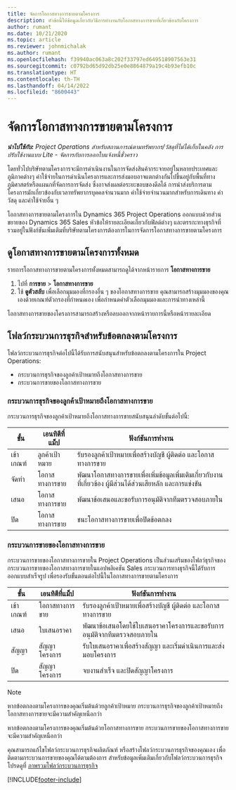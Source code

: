 ```yaml
---
title: จัดการโอกาสทางการขายตามโครงการ
description: หัวข้อนี้ให้ข้อมูลเกี่ยวกับวิธีการทำงานกับโอกาสทางการขายที่เกี่ยวข้องกับโครงการ
author: rumant
ms.date: 10/21/2020
ms.topic: article
ms.reviewer: johnmichalak
ms.author: rumant
ms.openlocfilehash: f39940ac063a8c202f33797ed649518907563e31
ms.sourcegitcommit: c0792bd65d92db25e0e8864879a19c4b93efb10c
ms.translationtype: HT
ms.contentlocale: th-TH
ms.lasthandoff: 04/14/2022
ms.locfileid: "8600443"
---
```

# <a name="manage-project-based-opportunities"></a>จัดการโอกาสทางการขายตามโครงการ

_**นำไปใช้กับ:** Project Operations สำหรับสถานการณ์ตามทรัพยากร/วัสดุที่ไม่ได้เก็บในคลัง การปรับใช้งานแบบ Lite - จัดการกับการออกใบแจ้งหนี้ชั่วคราว_

โดยทั่วไปบริษัทตามโครงการจะมีการดำเนินงานในการจัดส่งสินค้ากระจายอยู่ในหลายประเทศและภูมิภาคต่างๆ ค่าใช้จ่ายในการดำเนินโครงการและการส่งมอบอาจแตกต่างกันไปขึ้นอยู่กับพื้นที่ทางภูมิศาสตร์หรือแผนกที่จัดการการจัดส่ง ซึ่งอาจส่งผลต่อระยะขอบของดีลได้ การนำส่งบริการตามโครงการมักเกี่ยวข้องกับเวลาทรัพยากรบุคคลจำนวนมาก ค่าใช้จ่ายจำนวนมากสำหรับการเดินทาง ค่าวัสดุ และค่าใช้จ่ายอื่น ๆ

โอกาสทางการขายตามโครงการใน Dynamics 365 Project Operations ออกแบบด้วยส่วนขยายของ Dynamics 365 Sales หัวข้อให้รายละเอียดเกี่ยวกับฟิลด์ต่างๆ และตรรกะทางธุรกิจที่รวมอยู่ในฟังก์ชันเพิ่มเติมที่บริษัทตามโครงการต้องการในการจัดการโอกาสทางการขายตามโครงการ

## <a name="view-all-project-based-opportunities"></a>ดูโอกาสทางการขายตามโครงการทั้งหมด

รายการโอกาสทางการขายตามโครงการทั้งหมดสามารถดูได้จากหน้ารายการ **โอกาสทางการขาย** 

1. ไปที่ **การขาย** > **โอกาสทางการขาย**
2. ใช้ **ดูตัวสลับ** เพื่อเลือกมุมมองที่กรองอื่น ๆ ของโอกาสทางการขาย คุณสามารถสร้างมุมมองของคุณเองด้วยเกณฑ์ตัวกรองที่กำหนดเอง เพื่อกำหนดค่าตัวเลือกมุมมองและการนำทางเหล่านี้

โอกาสทางการขายของโครงการสามารถสร้างหรือลบออกจากหน้ารายการนี้หรือหน้ารายละเอียด

## <a name="business-process-flow-for-project-based-deals"></a>โฟลว์กระบวนการธุรกิจสำหรับข้อตกลงตามโครงการ

โฟลว์กระบวนการธุรกิจต่อไปนี้ได้รับการสนับสนุนสำหรับข้อตกลงตามโครงการใน Project Operations:

- กระบวนการธุรกิจของลูกค้าเป้าหมายถึงโอกาสทางการขาย
- กระบวนการขายของโอกาสทางการขาย

### <a name="lead-to-opportunity-business-process"></a>กระบวนการธุรกิจของลูกค้าเป้าหมายถึงโอกาสทางการขาย 
กระบวนการธุรกิจของลูกค้าเป้าหมายถึงโอกาสทางการขายสนับสนุนลำดับขั้นต่อไปนี้:

| ขั้น | เอนทิตีที่แม็ป | ฟังก์ชันการทำงาน |
| --- | --- | --- |
| เข้าเกณฑ์ | ลูกค้าเป้าหมาย | รับรองลูกค้าเป้าหมายเพื่อสร้างบัญชี ผู้ติดต่อ และโอกาสทางการขาย |
| จัดทำ | โอกาสทางการขาย | พัฒนาโอกาสทางการขายเพื่อเพิ่มข้อมูลเพิ่มเติมเกี่ยวกับงานที่เกี่ยวข้อง ผู้มีส่วนได้ส่วนเสียหลัก และการแข่งขัน |
| เสนอ | โอกาสทางการขาย | พัฒนาข้อเสนอและขอรับการอนุมัติจากทีมตรวจสอบภายใน |
| ปิด | โอกาสทางการขาย | ชนะโอกาสทางการขายเพื่อปิดข้อตกลง |

### <a name="opportunity-sales-process"></a>กระบวนการขายของโอกาสทางการขาย
กระบวนการขายของโอกาสทางการขายใน Project Operations เป็นส่วนเสริมของโฟลว์ธุรกิจของกระบวนการขายของโอกาสทางการขายในแอปพลิเคชัน Sales กระบวนการทางธุรกิจนี้ได้รับการออกแบบสำเร็จรูป เพื่อรองรับขั้นตอนต่อไปนี้ในโอกาสทางการขายตามโครงการ

| ขั้น | เอนทิตีที่แม็ป | ฟังก์ชันการทำงาน |
| --- | --- | --- |
| เข้าเกณฑ์ | โอกาสทางการขาย | รับรองลูกค้าเป้าหมายเพื่อสร้างบัญชี ผู้ติดต่อ และโอกาสทางการขาย |
| เสนอ | ใบเสนอราคา | พัฒนาข้อเสนอโดยใช้ใบเสนอราคาโครงการและขอรับการอนุมัติจากทีมตรวจสอบภายใน |
| สัญญา | สัญญาโครงการ | รับใบเสนอราคาเพื่อสร้างสัญญา และเริ่มดำเนินการและส่งมอบโครงการ |
| ปิด | สัญญาโครงการ | จบงานสำเร็จ และปิดสัญญาโครงการ |

> [!NOTE]
> หากข้อตกลงตามโครงการของคุณเริ่มต้นด้วยลูกค้าเป้าหมาย กระบวนการธุรกิจของลูกค้าเป้าหมายถึงโอกาสทางการขายจะมีความสำคัญเหนือกว่า
>
> หากข้อตกลงตามโครงการของคุณเริ่มต้นด้วยโอกาสทางการขาย กระบวนการขายของโอกาสทางการขายจะมีความสำคัญเหนือกว่า

คุณสามารถแก้ไขโฟลว์กระบวนการธุรกิจผลิตภัณฑ์ หรือสร้างโฟลว์กระบวนการธุรกิจของคุณเอง เพื่อติดตามกระบวนการขายของคุณได้ตามต้องการ สำหรับข้อมูลเพิ่มเติมเกี่ยวกับโฟลว์กระบวนการธุรกิจ โปรดดูที่ [ภาพรวมโฟลว์กระบวนการธุรกิจ](/dynamics365/customerengagement/on-premises/customize/business-process-flows-overview)


[!INCLUDE[footer-include](../includes/footer-banner.md)]